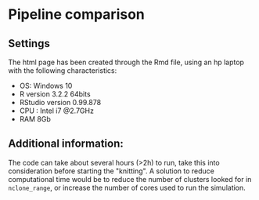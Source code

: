 # Pipeline comparison

## Settings

The html page has been created through the Rmd file, using an hp laptop with the following characteristics:
  - OS: Windows 10
  - R version 3.2.2 64bits
  - RStudio version 0.99.878
  - CPU : Intel i7 @2.7GHz
  - RAM 8Gb
  
## Additional information:

The code can take about several hours (>2h) to run, take this into consideration before starting the "knitting". A solution to reduce 
computational time would be to reduce the number of clusters looked for in `nclone_range`, or increase the number of cores used to 
run the simulation.